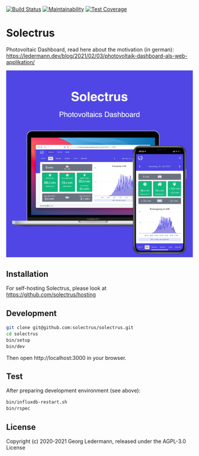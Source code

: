 [![Build Status](https://github.com/solectrus/solectrus/workflows/Continuous%20integration/badge.svg)](https://github.com/solectrus/solectrus/actions)
[![Maintainability](https://api.codeclimate.com/v1/badges/10d74fb7665c045afcf4/maintainability)](https://codeclimate.com/repos/5fe98897e985f4018b001e7d/maintainability)
[![Test Coverage](https://api.codeclimate.com/v1/badges/10d74fb7665c045afcf4/test_coverage)](https://codeclimate.com/repos/5fe98897e985f4018b001e7d/test_coverage)

# Solectrus

Photovoltaic Dashboard, read here about the motivation (in german):
https://ledermann.dev/blog/2021/02/03/photovoltaik-dashboard-als-web-applikation/

![Screenshot](screenshot.png)

## Installation

For self-hosting Solectrus, please look at https://github.com/solectrus/hosting

## Development

```bash
git clone git@github.com:solectrus/solectrus.git
cd solectrus
bin/setup
bin/dev
```

Then open http://localhost:3000 in your browser.

## Test

After preparing development environment (see above):

```bash
bin/influxdb-restart.sh
bin/rspec
```

## License

Copyright (c) 2020-2021 Georg Ledermann, released under the AGPL-3.0 License
